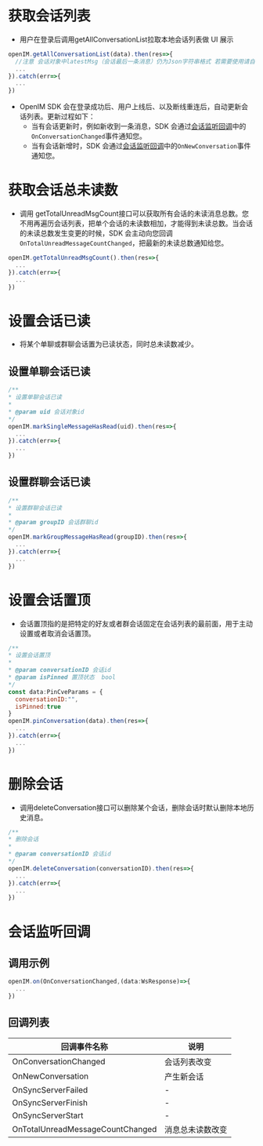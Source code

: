# 获取会话列表

- 用户在登录后调用getAllConversationList拉取本地会话列表做 UI 展示

```js
openIM.getAllConversationList(data).then(res=>{
  //注意 会话对象中latestMsg（会话最后一条消息）仍为Json字符串格式 若需要使用请自行转换
  ...
}).catch(err=>{
  ...
})
```

- OpenIM SDK 会在登录成功后、用户上线后、以及断线重连后，自动更新会话列表。更新过程如下：
  - 当有会话更新时，例如新收到一条消息，SDK 会通过[会话监听回调](https://doc.rentsoft.cn/client_doc/web_doc.html#%E4%BC%9A%E8%AF%9D%E5%88%97%E8%A1%A8%E7%9B%91%E5%90%AC%E5%9B%9E%E8%B0%83)中的`OnConversationChanged`事件通知您。
  - 当有会话新增时，SDK 会通过[会话监听回调](https://doc.rentsoft.cn/client_doc/web_doc.html#%E4%BC%9A%E8%AF%9D%E5%88%97%E8%A1%A8%E7%9B%91%E5%90%AC%E5%9B%9E%E8%B0%83)中的`OnNewConversation`事件通知您。

# 获取会话总未读数

- 调用 getTotalUnreadMsgCount接口可以获取所有会话的未读消息总数。您不用再遍历会话列表，把单个会话的未读数相加，才能得到未读总数。当会话的未读总数发生变更的时候，SDK 会主动向您回调`OnTotalUnreadMessageCountChanged`，把最新的未读总数通知给您。

```js
openIM.getTotalUnreadMsgCount().then(res=>{
  ...
}).catch(err=>{
  ...
})
```



# 设置会话已读

- 将某个单聊或群聊会话置为已读状态，同时总未读数减少。

## 设置单聊会话已读

```js
/**
* 设置单聊会话已读
*
* @param uid 会话对象id
*/
openIM.markSingleMessageHasRead(uid).then(res=>{
  ...
}).catch(err=>{
  ...
})
```



## 设置群聊会话已读

```js
/**
* 设置群聊会话已读
*
* @param groupID 会话群聊id
*/
openIM.markGroupMessageHasRead(groupID).then(res=>{
  ...
}).catch(err=>{
  ...
})
```



# 设置会话置顶

- 会话置顶指的是把特定的好友或者群会话固定在会话列表的最前面，用于主动设置或者取消会话置顶。

```js
/**
* 设置会话置顶
*
* @param conversationID 会话id
* @param isPinned 置顶状态 	bool
*/
const data:PinCveParams = {
  conversationID:"",
  isPinned:true
}
openIM.pinConversation(data).then(res=>{
  ...
}).catch(err=>{
  ...
})
```



# 删除会话

- 调用deleteConversation接口可以删除某个会话，删除会话时默认删除本地历史消息。

```js
/**
* 删除会话
*
* @param conversationID 会话id
*/
openIM.deleteConversation(conversationID).then(res=>{
  ...
}).catch(err=>{
  ...
})
```



# 会话监听回调

## 调用示例

```js
openIM.on(OnConversationChanged,(data:WsResponse)=>{
  ...
})
```



## 回调列表

| 回调事件名称                     | 说明             |
| -------------------------------- | ---------------- |
| OnConversationChanged            | 会话列表改变     |
| OnNewConversation                | 产生新会话       |
| OnSyncServerFailed               | -                |
| OnSyncServerFinish               | -                |
| OnSyncServerStart                | -                |
| OnTotalUnreadMessageCountChanged | 消息总未读数改变 |




